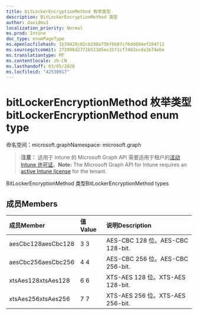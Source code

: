 ```yaml
---
title: bitLockerEncryptionMethod 枚举类型
description: BitLockerEncryptionMethod 类型
author: davidmu1
localization_priority: Normal
ms.prod: Intune
doc_type: enumPageType
ms.openlocfilehash: 1b39428c82cb298a75bf6b87cf6dd894ef204712
ms.sourcegitcommit: 272996d2772b51105ec25f1cf7482ecda3b74ebe
ms.translationtype: MT
ms.contentlocale: zh-CN
ms.lasthandoff: 03/05/2020
ms.locfileid: "42530917"
---
```

# <a name="bitlockerencryptionmethod-enum-type"></a><span data-ttu-id="97f08-103">bitLockerEncryptionMethod 枚举类型</span><span class="sxs-lookup"><span data-stu-id="97f08-103">bitLockerEncryptionMethod enum type</span></span>

<span data-ttu-id="97f08-104">命名空间：microsoft.graph</span><span class="sxs-lookup"><span data-stu-id="97f08-104">Namespace: microsoft.graph</span></span>

> <span data-ttu-id="97f08-105">**注意：** 适用于 Intune 的 Microsoft Graph API 需要适用于租户的[活动 Intune 许可证](https://go.microsoft.com/fwlink/?linkid=839381)。</span><span class="sxs-lookup"><span data-stu-id="97f08-105">**Note:** The Microsoft Graph API for Intune requires an [active Intune license](https://go.microsoft.com/fwlink/?linkid=839381) for the tenant.</span></span>

<span data-ttu-id="97f08-106">BitLockerEncryptionMethod 类型</span><span class="sxs-lookup"><span data-stu-id="97f08-106">BitLockerEncryptionMethod types</span></span>

## <a name="members"></a><span data-ttu-id="97f08-107">成员</span><span class="sxs-lookup"><span data-stu-id="97f08-107">Members</span></span>
|<span data-ttu-id="97f08-108">成员</span><span class="sxs-lookup"><span data-stu-id="97f08-108">Member</span></span>|<span data-ttu-id="97f08-109">值</span><span class="sxs-lookup"><span data-stu-id="97f08-109">Value</span></span>|<span data-ttu-id="97f08-110">说明</span><span class="sxs-lookup"><span data-stu-id="97f08-110">Description</span></span>|
|:---|:---|:---|
|<span data-ttu-id="97f08-111">aesCbc128</span><span class="sxs-lookup"><span data-stu-id="97f08-111">aesCbc128</span></span>|<span data-ttu-id="97f08-112">3 </span><span class="sxs-lookup"><span data-stu-id="97f08-112">3</span></span>|<span data-ttu-id="97f08-113">AES-CBC 128 位。</span><span class="sxs-lookup"><span data-stu-id="97f08-113">AES-CBC 128-bit.</span></span>|
|<span data-ttu-id="97f08-114">aesCbc256</span><span class="sxs-lookup"><span data-stu-id="97f08-114">aesCbc256</span></span>|<span data-ttu-id="97f08-115">4 </span><span class="sxs-lookup"><span data-stu-id="97f08-115">4</span></span>|<span data-ttu-id="97f08-116">AES-CBC 256 位。</span><span class="sxs-lookup"><span data-stu-id="97f08-116">AES-CBC 256-bit.</span></span>|
|<span data-ttu-id="97f08-117">xtsAes128</span><span class="sxs-lookup"><span data-stu-id="97f08-117">xtsAes128</span></span>|<span data-ttu-id="97f08-118">6 </span><span class="sxs-lookup"><span data-stu-id="97f08-118">6</span></span>|<span data-ttu-id="97f08-119">XTS-AES 128 位。</span><span class="sxs-lookup"><span data-stu-id="97f08-119">XTS-AES 128-bit.</span></span>|
|<span data-ttu-id="97f08-120">xtsAes256</span><span class="sxs-lookup"><span data-stu-id="97f08-120">xtsAes256</span></span>|<span data-ttu-id="97f08-121">7 </span><span class="sxs-lookup"><span data-stu-id="97f08-121">7</span></span>|<span data-ttu-id="97f08-122">XTS-AES 256 位。</span><span class="sxs-lookup"><span data-stu-id="97f08-122">XTS-AES 256-bit.</span></span>|




